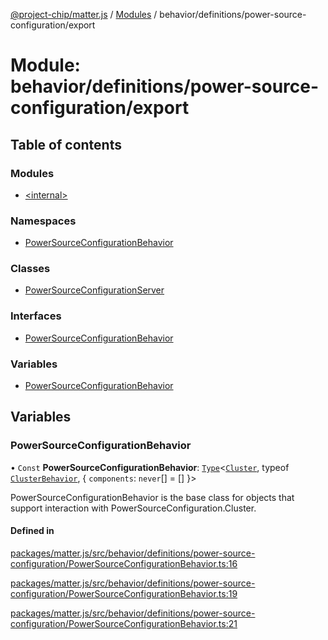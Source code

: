 [@project-chip/matter.js](../README.md) / [Modules](../modules.md) / behavior/definitions/power-source-configuration/export

# Module: behavior/definitions/power-source-configuration/export

## Table of contents

### Modules

- [\<internal\>](behavior_definitions_power_source_configuration_export._internal_.md)

### Namespaces

- [PowerSourceConfigurationBehavior](behavior_definitions_power_source_configuration_export.PowerSourceConfigurationBehavior.md)

### Classes

- [PowerSourceConfigurationServer](../classes/behavior_definitions_power_source_configuration_export.PowerSourceConfigurationServer.md)

### Interfaces

- [PowerSourceConfigurationBehavior](../interfaces/behavior_definitions_power_source_configuration_export.PowerSourceConfigurationBehavior-1.md)

### Variables

- [PowerSourceConfigurationBehavior](behavior_definitions_power_source_configuration_export.md#powersourceconfigurationbehavior)

## Variables

### PowerSourceConfigurationBehavior

• `Const` **PowerSourceConfigurationBehavior**: [`Type`](../interfaces/behavior_cluster_export.ClusterBehavior.Type.md)\<[`Cluster`](../interfaces/cluster_export.PowerSourceConfiguration.Cluster.md), typeof [`ClusterBehavior`](behavior_cluster_export.ClusterBehavior.md), \{ `components`: `never`[] = [] }\>

PowerSourceConfigurationBehavior is the base class for objects that support interaction with PowerSourceConfiguration.Cluster.

#### Defined in

[packages/matter.js/src/behavior/definitions/power-source-configuration/PowerSourceConfigurationBehavior.ts:16](https://github.com/project-chip/matter.js/blob/904d0c9b952b91f28a21803759c5e5c66ee4d272/packages/matter.js/src/behavior/definitions/power-source-configuration/PowerSourceConfigurationBehavior.ts#L16)

[packages/matter.js/src/behavior/definitions/power-source-configuration/PowerSourceConfigurationBehavior.ts:19](https://github.com/project-chip/matter.js/blob/904d0c9b952b91f28a21803759c5e5c66ee4d272/packages/matter.js/src/behavior/definitions/power-source-configuration/PowerSourceConfigurationBehavior.ts#L19)

[packages/matter.js/src/behavior/definitions/power-source-configuration/PowerSourceConfigurationBehavior.ts:21](https://github.com/project-chip/matter.js/blob/904d0c9b952b91f28a21803759c5e5c66ee4d272/packages/matter.js/src/behavior/definitions/power-source-configuration/PowerSourceConfigurationBehavior.ts#L21)
